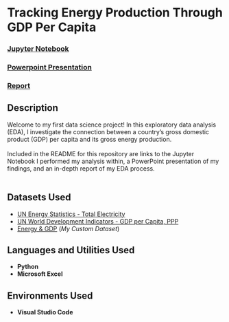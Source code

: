<h1>Tracking Energy Production Through GDP Per Capita</h1>

 ### [Jupyter Notebook](https://github.com/eericson2005/Energy-vs-GDP/blob/main/I-EDA%20Python%20Visualizations.ipynb)
 ### [Powerpoint Presentation](https://github.com/eericson2005/Energy-vs-GDP/blob/main/DASC_1003H_I-EDA_EthanEricson.pdf)
 ### [Report](https://github.com/eericson2005/Energy-vs-GDP/blob/main/DASC_1003H-I-EDA_EthanEricson.pdf)
 
<h2>Description</h2>
Welcome to my first data science project! In this exploratory data analysis (EDA), I investigate the connection between a country’s gross domestic product (GDP) per capita and its gross energy production.<br/>
<br/>
Included in the README for this repository are links to the Jupyter Notebook I performed my analysis within, a PowerPoint presentation of my findings, and an in-depth report of my EDA process.<br/>
<br/>

<h2>Datasets Used</h2>

- [UN Energy Statistics - Total Electricity](https://data.un.org/Data.aspx?d=EDATA&f=cmID%3aEL%3btrID%3a01)
- [UN World Development Indicators - GDP per Capita, PPP](https://data.un.org/Data.aspx?d=WDI&f=Indicator_Code%3aNY.GDP.PCAP.PP.CD)
- [Energy & GDP](https://uark-my.sharepoint.com/:x:/g/personal/ericson_uark_edu/EcdUqT0jfUhDhaYRsJFZHAEBQzjTLlMRAQ8eeS40kxztnA?e=bkenCP) (<i>My Custom Dataset</i>)

<h2>Languages and Utilities Used</h2>

- <b>Python</b> 
- <b>Microsoft Excel</b>

<h2>Environments Used </h2>

- <b>Visual Studio Code</b>
